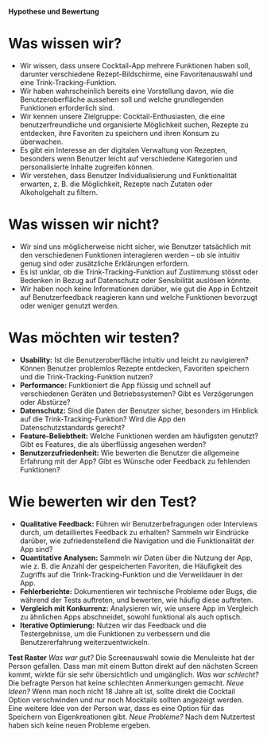 **Hypothese und Bewertung**
# **Was wissen wir?**
- Wir wissen, dass unsere Cocktail-App mehrere Funktionen haben soll, darunter verschiedene Rezept-Bildschirme, eine Favoritenauswahl und eine Trink-Tracking-Funktion.
- Wir haben wahrscheinlich bereits eine Vorstellung davon, wie die Benutzeroberfläche aussehen soll und welche grundlegenden Funktionen erforderlich sind.
- Wir kennen unsere Zielgruppe: Cocktail-Enthusiasten, die eine benutzerfreundliche und organisierte Möglichkeit suchen, Rezepte zu entdecken, ihre Favoriten zu speichern und ihren Konsum zu überwachen.
- Es gibt ein Interesse an der digitalen Verwaltung von Rezepten, besonders wenn Benutzer leicht auf verschiedene Kategorien und personalisierte Inhalte zugreifen können.
- Wir verstehen, dass Benutzer Individualisierung und Funktionalität erwarten, z. B. die Möglichkeit, Rezepte nach Zutaten oder Alkoholgehalt zu filtern.

# **Was wissen wir nicht?**
- Wir sind uns möglicherweise nicht sicher, wie Benutzer tatsächlich mit den verschiedenen Funktionen interagieren werden – ob sie intuitiv genug sind oder zusätzliche Erklärungen erfordern.
- Es ist unklar, ob die Trink-Tracking-Funktion auf Zustimmung stösst oder Bedenken in Bezug auf Datenschutz oder Sensibilität auslösen könnte.
- Wir haben noch keine Informationen darüber, wie gut die App in Echtzeit auf Benutzerfeedback reagieren kann und welche Funktionen bevorzugt oder weniger genutzt werden.

# **Was möchten wir testen?**
- **Usability:** Ist die Benutzeroberfläche intuitiv und leicht zu navigieren? Können Benutzer problemlos Rezepte entdecken, Favoriten speichern und die Trink-Tracking-Funktion nutzen?
- **Performance:** Funktioniert die App flüssig und schnell auf verschiedenen Geräten und Betriebssystemen? Gibt es Verzögerungen oder Abstürze?
- **Datenschutz:** Sind die Daten der Benutzer sicher, besonders im Hinblick auf die Trink-Tracking-Funktion? Wird die App den Datenschutzstandards gerecht?
- **Feature-Beliebtheit:** Welche Funktionen werden am häufigsten genutzt? Gibt es Features, die als überflüssig angesehen werden?
- **Benutzerzufriedenheit:** Wie bewerten die Benutzer die allgemeine Erfahrung mit der App? Gibt es Wünsche oder Feedback zu fehlenden Funktionen?

# **Wie bewerten wir den Test?**
- **Qualitative Feedback:** Führen wir Benutzerbefragungen oder Interviews durch, um detailliertes Feedback zu erhalten? Sammeln wir Eindrücke darüber, wie zufriedenstellend die Navigation und die Funktionalität der App sind?
- **Quantitative Analysen:** Sammeln wir Daten über die Nutzung der App, wie z. B. die Anzahl der gespeicherten Favoriten, die Häufigkeit des Zugriffs auf die Trink-Tracking-Funktion und die Verweildauer in der App.
- **Fehlerberichte:** Dokumentieren wir technische Probleme oder Bugs, die während der Tests auftreten, und bewerten, wie häufig diese auftreten.
- **Vergleich mit Konkurrenz:** Analysieren wir, wie unsere App im Vergleich zu ähnlichen Apps abschneidet, sowohl funktional als auch optisch.
- **Iterative Optimierung:** Nutzen wir das Feedback und die Testergebnisse, um die Funktionen zu verbessern und die Benutzererfahrung weiterzuentwickeln.

**Test Raster**
*Was war gut?*
Die Screenauswahl sowie die Menuleiste hat der Person gefallen. Dass man mit einem Button direkt auf den nächsten Screen kommt, wirkte für sie sehr übersichtlich und umgänglich.
*Was war schlecht?*
Die befragte Person hat keine schlechten Anmerkungen gemacht.
*Neue Ideen?*
Wenn man noch nicht 18 Jahre alt ist, sollte direkt die Cocktail Option verschwinden und nur noch Mocktails sollten angezeigt werden.
Eine weitere Idee von der Person war, dass es eine Option für das Speichern von Eigenkreationen gibt. 
*Neue Probleme?*
Nach dem Nutzertest haben sich keine neuen Probleme ergeben. 
